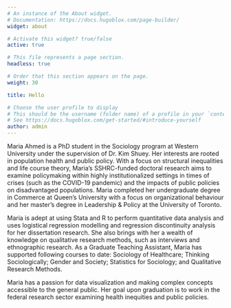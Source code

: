 ```yaml
---
# An instance of the About widget.
# Documentation: https://docs.hugoblox.com/page-builder/
widget: about

# Activate this widget? true/false
active: true

# This file represents a page section.
headless: true

# Order that this section appears on the page.
weight: 30

title: Hello

# Choose the user profile to display
# This should be the username (folder name) of a profile in your `content/authors/` folder.
# See https://docs.hugoblox.com/get-started/#introduce-yourself
author: admin
---
```


Maria Ahmed is a PhD student in the Sociology program at Western University under the supervision of Dr. Kim Shuey. Her interests are rooted in population health and public policy. With a focus on structural inequalities and life course theory, Maria’s SSHRC-funded doctoral research aims to examine policymaking within highly institutionalized settings in times of crises (such as the COVID-19 pandemic) and the impacts of public policies on disadvantaged populations. Maria completed her undergraduate degree in Commerce at Queen’s University with a focus on organizational behaviour and her master’s degree in Leadership & Policy at the University of Toronto. 

Maria is adept at using Stata and R to perform quantitative data analysis and uses logistical regression modelling and regression discontinuity analysis for her dissertation research. She also brings with her a wealth of knowledge on qualitative research methods, such as interviews and ethnographic research. As a Graduate Teaching Assistant, Maria has supported following courses to date: Sociology of Healthcare; Thinking Sociologically; Gender and Society; Statistics for Sociology; and Qualitative Research Methods.

Maria has a passion for data visualization and making complex concepts accessible to the general public. Her goal upon graduation is to work in the federal research sector examining health inequities and public policies. 